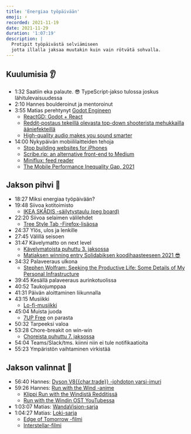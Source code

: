 ```yaml
---
title: 'Energiaa työpäivään'
emoji: ⚡
recorded: 2021-11-19
date: 2021-11-29
duration: '1:07:19'
description: |
  Protipit työpäivästä selviämiseen
  jotta illalla jaksaa muutakin kuin vain rötvätä sohvalla.
---
```


## Kuulumisia 👂

- 1:32 Saatiin eka palaute. 😎 TypeScript-jakso tulossa joskus lähitulevaisuudessa
- 2:10 Hannes boulderoinut ja mentoroinut
- 3:55 Matias perehtynyt [Godot Engineen][godot]
  - [ReactGD: Godot + React][reactgd]
  - [Reddit-postaus tekeillä olevasta top-down shooterista mehukkailla ääniefekteillä][top-down-shooter]
  - [High-quality audio makes you sound smarter][hq-audio]
- 14:00 Nykypäivän mobiililaitteiden tehoja
  - [Stop building websites for iPhones][iphones]
  - [Scribe.rip: an alternative front-end to Medium][scribe.rip]
  - [Miniflux: feed reader][miniflux]
  - [The Mobile Performance Inequality Gap, 2021][mobile-gap]

## Jakson pihvi 🥩

- 18:27 Miksi energiaa työpäivään?
- 19:48 Siivoa kotitoimisto
  - [IKEA SKÅDIS -säilytystaulu (peg board)][ikea-peg-board]
- 22:20 Siivoa selaimen välilehdet
  - [Tree Style Tab -Firefox-lisäosa][tree-style-tab]
- 24:37 Ylös, ulos ja lenkille
- 27:45 Välillä seisoen
- 31:47 Kävelymatto on next level
  - [Kävelymatoista puhuttu 3. jaksossa][ep-3]
  - [Matiaksen winning entry Solidabiksen koodihaasteeseen 2021 😎][need-for-speed]
- 34:32 Palaveeraus ulkona
  - [Stephen Wolfram: Seeking the Productive Life: Some Details of My Personal Infrastructure][wolfram]
- 39:45 Kesällä palaveeraus aurinkotuolissa
- 40:52 Taukojumppaa
- 41:31 Päivän aloittaminen liikunnalla
- 43:15 Musiikki
  - [Lo-fi-musiikki][lo-fi]
- 45:04 Muista juoda
  - [7UP Free][7up] on parasta
- 50:32 Tarpeeksi valoa
- 53:28 Chore-breakit on win-win
  - [Choreista puhuttu 7. jaksossa][ep-7]
- 54:04 Teams/Slack/tms. kiinni niin ei tule notifikaatioita
- 55:23 Ympäristön vaihtaminen virkistää

## Jakson valinnat 🍱

- 56:40 Hannes: [Dyson V8{{char.trade}} -johdoton varsi-imuri][dyson]
- 59:26 Hannes: [Run with the Wind -anime][run-with-the-wind]
  - [Klippi Run with the Windistä Redditissä][run-with-the-wind-clip]
  - [Run with the Windin OST YouTubessa][run-with-the-wind-ost]
- 1:03:07 Matias: [WandaVision-sarja][wandavision]
- 1:04:27 Matias: [Loki-sarja][loki]
  - [Edge of Tomorrow -filmi][edge-of-tomorrow]
  - [Interstellar-filmi][interstellar]

[7up]: https://www.hartwall.fi/juomat/virvoitusjuomat/7-UP/7up-free/
[dyson]: https://www.fi.dyson.com/polynimurit/varsi-imurit/dyson-v8/yleiskatsaus
[edge-of-tomorrow]: https://www.imdb.com/title/tt1631867/
[ep-3]: https://krapu.la/3/
[ep-7]: https://krapu.la/7/
[godot]: https://godotengine.org/
[hq-audio]: https://tips.ariyh.com/p/good-sound-quality-smarter
[ikea-peg-board]: https://www.ikea.com/fi/fi/p/skadis-saeilytystaulu-valkoinen-50320805/
[interstellar]: https://www.imdb.com/title/tt0816692/
[iphones]: https://blog.rentpathcode.com/analyzing-performance-e7aed196df64
[lo-fi]: https://www.youtube.com/results?search_query=lofi+music
[loki]: https://www.imdb.com/title/tt9140554/
[miniflux]: https://miniflux.app/
[mobile-gap]: https://infrequently.org/2021/03/the-performance-inequality-gap/
[need-for-speed]: https://github.com/mtsknn/need-for-speed
[reactgd]: https://github.com/ghsoares/ReactGD
[run-with-the-wind-clip]: https://old.reddit.com/r/anime/comments/qkq2yv/hey_you_like_running_run_with_the_wind/
[run-with-the-wind-ost]: https://www.youtube.com/watch?v=i77knO5pp5E
[run-with-the-wind]: https://www.imdb.com/title/tt9402026/
[scribe.rip]: https://scribe.rip/
[top-down-shooter]: https://old.reddit.com/r/godot/comments/qt3w8t/new_hud_resource_collection_system_for_my_game/
[tree-style-tab]: https://addons.mozilla.org/en-US/firefox/addon/tree-style-tab/
[wandavision]: https://www.imdb.com/title/tt9140560/
[wolfram]: https://writings.stephenwolfram.com/2019/02/seeking-the-productive-life-some-details-of-my-personal-infrastructure/
